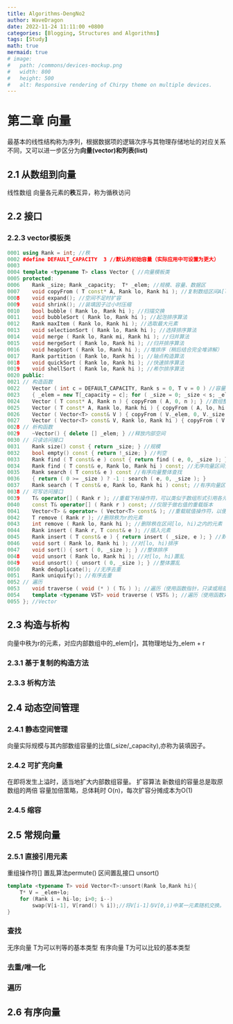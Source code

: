```yaml
---
title: Algorithms-DengNo2
author: WaveDragon
date: 2022-11-24 11:11:00 +0800
categories: [Blogging, Structures and Algorithms]
tags: [Study]
math: true
mermaid: true
# image:
#   path: /commons/devices-mockup.png
#   width: 800
#   height: 500
#   alt: Responsive rendering of Chirpy theme on multiple devices.
---
```


# 第二章 向量
最基本的线性结构称为序列，根据数据项的逻辑次序与其物理存储地址的对应关系不同，又可以进一步区分为**向量(vector)**和**列表(list)**

## 2.1 从数组到向量
 线性数组
 向量各元素的**秩**互异，称为循秩访问

 ## 2.2 接口
 ### 2.2.3 vector模板类

```cpp
0001 using Rank = int; //秩
0002 #define DEFAULT_CAPACITY  3 //默认的初始容量（实际应用中可设置为更大）
0003 
0004 template <typename T> class Vector { //向量模板类
0005 protected:
0006    Rank _size; Rank _capacity;  T* _elem; //规模、容量、数据区
0007    void copyFrom ( T const* A, Rank lo, Rank hi ); //复制数组区间A[lo, hi)
0008    void expand(); //空间不足时扩容
0009    void shrink(); //装填因子过小时压缩
0010    bool bubble ( Rank lo, Rank hi ); //扫描交换
0011    void bubbleSort ( Rank lo, Rank hi ); //起泡排序算法
0012    Rank maxItem ( Rank lo, Rank hi ); //选取最大元素
0013    void selectionSort ( Rank lo, Rank hi ); //选择排序算法
0014    void merge ( Rank lo, Rank mi, Rank hi ); //归并算法
0015    void mergeSort ( Rank lo, Rank hi ); //归并排序算法
0016    void heapSort ( Rank lo, Rank hi ); //堆排序（稍后结合完全堆讲解）
0017    Rank partition ( Rank lo, Rank hi ); //轴点构造算法
0018    void quickSort ( Rank lo, Rank hi ); //快速排序算法
0019    void shellSort ( Rank lo, Rank hi ); //希尔排序算法
0020 public:
0021 // 构造函数
0022    Vector ( int c = DEFAULT_CAPACITY, Rank s = 0, T v = 0 ) //容量为c、规模为s、所有元素初始为v
0023    { _elem = new T[_capacity = c]; for ( _size = 0; _size < s; _elem[_size++] = v ); } //s<=c
0024    Vector ( T const* A, Rank n ) { copyFrom ( A, 0, n ); } //数组整体复制
0025    Vector ( T const* A, Rank lo, Rank hi ) { copyFrom ( A, lo, hi ); } //区间
0026    Vector ( Vector<T> const& V ) { copyFrom ( V._elem, 0, V._size ); } //向量整体复制
0027    Vector ( Vector<T> const& V, Rank lo, Rank hi ) { copyFrom ( V._elem, lo, hi ); } //区间
0028 // 析构函数
0029    ~Vector() { delete [] _elem; } //释放内部空间
0030 // 只读访问接口
0031    Rank size() const { return _size; } //规模
0032    bool empty() const { return !_size; } //判空
0033    Rank find ( T const& e ) const { return find ( e, 0, _size ); } //无序向量整体查找
0034    Rank find ( T const& e, Rank lo, Rank hi ) const; //无序向量区间查找
0035    Rank search ( T const& e ) const //有序向量整体查找
0036    { return ( 0 >= _size ) ? -1 : search ( e, 0, _size ); }
0037    Rank search ( T const& e, Rank lo, Rank hi ) const; //有序向量区间查找
0038 // 可写访问接口
0039    T& operator[] ( Rank r ); //重载下标操作符，可以类似于数组形式引用各元素
0040    const T& operator[] ( Rank r ) const; //仅限于做右值的重载版本
0041    Vector<T> & operator= ( Vector<T> const& ); //重载赋值操作符，以便直接克隆向量
0042    T remove ( Rank r ); //删除秩为r的元素
0043    int remove ( Rank lo, Rank hi ); //删除秩在区间[lo, hi)之内的元素
0044    Rank insert ( Rank r, T const& e ); //插入元素
0045    Rank insert ( T const& e ) { return insert ( _size, e ); } //默认作为末元素插入
0046    void sort ( Rank lo, Rank hi ); //对[lo, hi)排序
0047    void sort() { sort ( 0, _size ); } //整体排序
0048    void unsort ( Rank lo, Rank hi ); //对[lo, hi)置乱
0049    void unsort() { unsort ( 0, _size ); } //整体置乱
0050    Rank deduplicate(); //无序去重
0051    Rank uniquify(); //有序去重
0052 // 遍历
0053    void traverse ( void (* ) ( T& ) ); //遍历（使用函数指针，只读或局部性修改）
0054    template <typename VST> void traverse ( VST& ); //遍历（使用函数对象，可全局性修改）
0055 }; //Vector
```


## 2.3 构造与析构
向量中秩为r的元素，对应内部数组中的_elem[r]，其物理地址为_elem + r

### 2.3.1 基于复制的构造方法
### 2.3.3 析构方法

## 2.4 动态空间管理
### 2.4.1 静态空间管理
向量实际规模与其内部数组容量的比值(_size/_capacity),亦称为装填因子。

### 2.4.2 可扩充向量
在即将发生上溢时，适当地扩大内部数组容量。
扩容算法
新数组的容量总是取原数组的两倍
容量加倍策略，总体耗时 O(n)，每次扩容分摊成本为O(1)

### 2.4.5 缩容
## 2.5 常规向量

### 2.5.1 直接引用元素
重组操作符[]
置乱算法permute()
区间置乱接口 unsort()
```cpp
template <typename T> void Vector<T>:unsort(Rank lo,Rank hi){
    T* V = _elem+lo;
    for (Rank i = hi-lo; i>0; i--)
        swap(V[i-1], V[rand() % i]);//将V[i-1]与V[0,i)中某一元素随机交换。
}
```
### 查找 
无序向量 T为可以判等的基本类型
有序向量 T为可以比较的基本类型
### 去重/唯一化

### 遍历

## 2.6 有序向量
